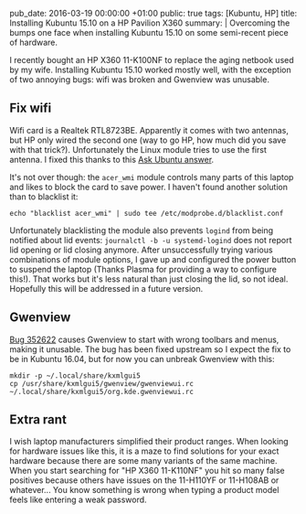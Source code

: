pub_date: 2016-03-19 00:00:00 +01:00
public: true
tags: [Kubuntu, HP]
title: Installing Kubuntu 15.10 on a HP Pavilion X360
summary: |
    Overcoming the bumps one face when installing Kubuntu 15.10 on some semi-recent piece of hardware.

I recently bought an HP X360 11-K100NF to replace the aging netbook used by my wife. Installing Kubuntu 15.10 worked mostly well, with the exception of two annoying bugs: wifi was broken and Gwenview was unusable.

## Fix wifi

Wifi card is a Realtek RTL8723BE. Apparently it comes with two antennas, but HP only wired the second one (way to go HP, how much did you save with that trick?). Unfortunately the Linux module tries to use the first antenna. I fixed this thanks to this [Ask Ubuntu answer][askubuntu].

[askubuntu]: http://askubuntu.com/a/635629

It's not over though: the `acer_wmi` module controls many parts of this laptop and likes to block the card to save power. I haven't found another solution than to blacklist it:

    echo "blacklist acer_wmi" | sudo tee /etc/modprobe.d/blacklist.conf

Unfortunately blacklisting the module also prevents `logind` from being notified about lid events: `journalctl -b -u systemd-logind` does not report lid opening or lid closing anymore. After unsuccessfully trying various combinations of module options, I gave up and configured the power button to suspend the laptop (Thanks Plasma for providing a way to configure this!). That works but it's less natural than just closing the lid, so not ideal. Hopefully this will be addressed in a future version.

## Gwenview

[Bug 352622][gwenviewbug] causes Gwenview to start with wrong toolbars and menus, making it unusable. The bug has been fixed upstream so I expect the fix to be in Kubuntu 16.04, but for now you can unbreak Gwenview with this:

    mkdir -p ~/.local/share/kxmlgui5
    cp /usr/share/kxmlgui5/gwenview/gwenviewui.rc ~/.local/share/kxmlgui5/org.kde.gwenviewui.rc

[gwenviewbug]: https://bugs.kde.org/show_bug.cgi?id=352622

## Extra rant

I wish laptop manufacturers simplified their product ranges. When looking for hardware issues like this, it is a maze to find solutions for your exact hardware because there are some many variants of the same machine. When you start searching for "HP X360 11-K110NF" you hit so many false positives because others have issues on the 11-H110YF or 11-H108AB or whatever... You know something is wrong when typing a product model feels like entering a weak password.
